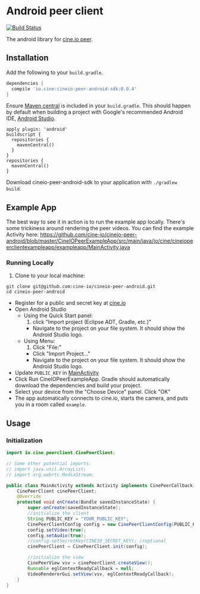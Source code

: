# Android peer client

[![Build Status](https://travis-ci.org/cine-io/cineio-peer-android.svg?branch=master)](https://travis-ci.org/cine-io/cineio-peer-android)

The android library for [cine.io peer](https://www.cine.io/products/peer).


## Installation

Add the following to your `build.gradle`.

```groovy
dependencies {
  compile 'io.cine:cineio-peer-android-sdk:0.0.4'
}
```

Ensure [Maven central](http://search.maven.org/) is included in your `build.gradle`. This should happen by default when building a project with Google's recommended Android IDE, [Android Studio](https://developer.android.com/sdk/installing/studio.html).

```
apply plugin: 'android'
buildscript {
  repositories {
    mavenCentral()
  }
}
repositories {
  mavenCentral()
}
```

Download cineio-peer-android-sdk to your application with `./gradlew build`.

## Example App

The best way to see it in action is to run the example app locally. There's some trickiness around rendering the peer videos. You can find the example Activity here: https://github.com/cine-io/cineio-peer-android/blob/master/CineIOPeerExampleApp/src/main/java/io/cine/cineiopeerclientexampleapp/exampleapp/MainActivity.java

### Running Locally

1. Clone to your local machine:

  ```
  git clone git@github.com:cine-io/cineio-peer-android.git
  cd cineio-peer-android
  ```
* Register for a public and secret key at [cine.io][cine-io]
* Open Android Studio
  * Using the Quick Start panel:
    1. click "Import project (Eclipse ADT, Gradle, etc.)"
    * Navigate to the project on your file system. It should show the Android Studio logo.
  * Using Menu:
    1. Click "File:"
    * Click "Import Project…"
    * Navigate to the project on your file system. It should show the Android Studio logo.
* Update `PUBLIC_KEY` in [MainActivity][main-activity-public-key]
* Click Run CineIOPeerExampleApp. Gradle should automatically download the dependencies and build your project.
* Select your device from the "Choose Device" panel. Click "OK"
* The app automatically connects to cine.io, starts the camera, and puts you in a room called `example`.


## Usage

### Initialization

```java
import io.cine.peerclient.CinePeerClient;

// Some other potential imports:
// import java.util.ArrayList;
// import org.webrtc.MediaStream;
```

```java
public class MainActivity extends Activity implements CinePeerCallback {
    CinePeerClient cinePeerClient;
    @Override
    protected void onCreate(Bundle savedInstanceState) {
        super.onCreate(savedInstanceState);
        //initialize the client
        String PUBLIC_KEY = "YOUR_PUBLIC_KEY";
        CinePeerClientConfig config = new CinePeerClientConfig(PUBLIC_KEY, this);
        config.setVideo(true);
        config.setAudio(true);
        //config.setSecretKey(CINEIO_SECRET_KEY); //optional
        cinePeerClient = CinePeerClient.init(config);

        //initialize the view
        CinePeerView vsv = cinePeerClient.createView();
        Runnable eglContextReadyCallback = null;
        VideoRendererGui.setView(vsv, eglContextReadyCallback);
    }
}
```

<!-- external links -->
[cine-io]:https://www.cine.io/
[main-activity-public-key]:CineIOPeerExampleApp/src/main/java/io/cine/cineiopeerclientexampleapp/exampleapp/MainActivity.java#L27
